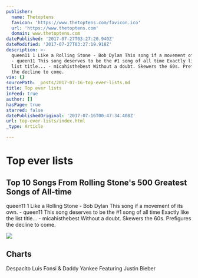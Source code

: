 ```yaml
---
publisher:
  name: Thetoptens
  favicon: 'https://www.thetoptens.com/favicon.ico'
  url: 'https://www.thetoptens.com'
  domain: www.thetoptens.com
datePublished: '2017-07-27T03:27:20.940Z'
dateModified: '2017-07-27T03:27:19.918Z'
description: >-
  queen11 1 Like a Rolling Stone - Bob Dylan This song if a movement of its own.
  - queen11 This song deserves to be the #1 song of all time Exactly like the
  list title... - micahisthebest Without a doubt. Skewers the 60s. Prefigures
  the decline to come.
via: {}
sourcePath: _posts/2017-07-16-top-ever-lists.md
title: Top ever lists
inFeed: true
author: []
hasPage: true
starred: false
datePublishedOriginal: '2017-07-16T00:47:34.408Z'
url: top-ever-lists/index.html
_type: Article

---
```

# Top ever lists

<article style=""><h1>Top 10 Songs From Rolling Stone's 500 Greatest Songs of All-time</h1><p>queen11 1 Like a Rolling Stone - Bob Dylan This song if a movement of its own. - queen11 This song deserves to be the #1 song of all time Exactly like the list title... - micahisthebest Without a doubt. Skewers the 60s. Prefigures the decline to come.</p></article>

<article style=""><img src="https://s3-us-west-2.amazonaws.com/the-grid-img/p/d1b80795656839edf2291d37f66bf9b99b821258.jpg" /><h1>Charts</h1><p>Despacito Luis Fonsi &amp; Daddy Yankee Featuring Justin Bieber</p></article>